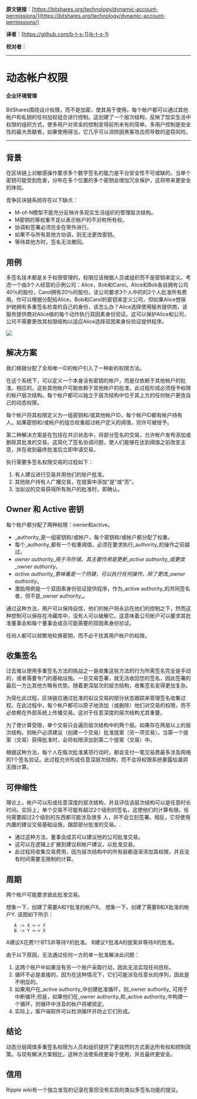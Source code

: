   **原文链接**：[https://bitshares.org/technology/dynamic-account-permissions/](https://bitshares.org/technology/dynamic-account-permissions/)
 
 **译者**：[https://github.com/b-t-s-1](b-t-s-1)
 
 **校对者**： 
  
***    


# 动态帐户权限

#### 企业环境管理

BitShares围绕设计权限，而不是加密，使其易于使用。每个帐户都可以通过其他帐户和私钥的任何加权组合进行控制。这创建了一个层次结构，反映了现实生活中权限的组织方式，使多用户对资金的控制变得前所未有的简单。多用户控制是安全性的最大贡献者，如果使用得当，它几乎可以消除因黑客攻击而导致的盗窃风险。 

***

## 背景

在区块链上对敏感操作要求多个数字签名的能力是平台安全性不可或缺的。当单个密钥可能受到危害，分布在多个位置的多个密钥会增加冗余保护，这将带来更安全的体验。

竞争区块链系统存在以下缺点：

* M-of-N模型不能充分反映许多现实生活组织的管理层次结构。
* M密钥的等权重不足以表示帐户的不对称所有权。
* 协调和签署必须完全在带外进行。
* 如果不与所有其他方协调，则无法更改密钥。
* 等待其他方时，签名无法撤回。

## 用例

多签名技术都是关于权限管理的，权限应该根据人员或组织而不是密钥来定义。考虑一个由3个人经营的示例公司：Alice，Bob和Carol。Alice和Bob各自拥有公司40％的股份，Carol拥有20％的股份。该公司要求3个人中的的2个人批准所有费用。你可以根据分配给Alice，Bob和Carol的密钥来定义公司，但如果Alice想保护她拥有多重签名检查的自己的身份，该怎么办？Alice选择使用服务提供商，该服务提供商对Alice做的每个动作执行双因素身份验证。这可以保护Alice和公司，公司不需要更改其权限结构以适应Alice选择双因素身份验证提供程序。

![](/images/dynamic-accounts.png)

## 解决方案

我们根据分配了全局唯一ID的帐户引入了一种新的权限方法。

在这个系统下，可以定义一个本身没有密钥的帐户，而是仅依赖于其他帐户的批准。相应的，这些其他帐户可能依赖于其他帐户的批准。此过程形成必须授予权限的帐户层次结构。每个帐户都可以独立于层次结构中位于其上方的任何帐户更改自己的动态权限。

每个帐户将其权限定义为一组密钥和/或其他帐户ID，每个帐户ID都有帐户持有人。如果密钥和/或帐户的组合权重超过帐户定义的阈值，则许可被授予。

第二种解决方案是在包括在共识状态中，将部分签名的交易，允许帐户发布添加或删除其批准的交易。这简化了签名协调问题，使人们能够在达到阈值之前改变主意，并在收到最终批准后立即申请交易。

执行需要多签名权限交易的过程如下：

1. 有人建议进行交易并用他们的账户批准。
2. 其他账户持有人广播交易，在提案中添加“是”或“否”。
3. 当拟议的交易获得所有账户的批准时，即确认。

## Owner 和 Active 密钥

每个帐户都分配了两种权限：owner和active。

* _authority_是一组密钥和/或帐户，每个密钥和/或帐户都分配了权重。
* 每个_authority_都有一个权重阈值，必须在要求执行_authority_的操作之前越过。
* _owner authority_用于冷存储，其主要作用是更新_active authority_或更改_owner authority_。
* _active authority_意味着是一个热键，可以执行任何操作，除了更改_owner authority_。
* 激励用例是一个双因素身份验证提供程序，作为_active authority_的共同签名者，但不是_owner authority_。

通过这种方法，用户可以保持自信，他们的帐户将永远在他们的控制之下，然而这种控制可以保存在冷藏库中，没有人可以破解它。这意味着公司帐户可以要求其批准董事会和每个董事会成员可能需要的双因素身份验证。

任何人都可以频繁地轮换密钥，而不必干扰其用户帐户的权限。

## 收集签名

过去难以使用多重签名方法的挑战之一是收集这些方法的行为所需签名完全是手动的，或者需要专门的基础设施。一旦交易签署，就无法收回您的签名，因此签署的最后一方比其他方略有优势。随着更深层次的层次结构，收集签名变得更加复杂。

为简化此过程，区块链应通过批准的拟议交易的部分状态跟踪来管理签名收集过程。在此过程中，每个帐户都可以原子地添加（或删除）他们对交易的权限，而不必依赖在外部系统上传播交易。这对于任意深度的层次结构尤其重要。

为了使计算受限，单个交易只会遍历层次结构中的两个层。如果存在两层以上的层次结构，则帐户必须建议（创建一个交易）批准提案（另一项交易）。当第一个提案（交易）获得批准时，会将权限添加到第二个提案（交易）中。

根据这种方法，每个人在每次批准某项行动时，都会支付一笔交易费最多涉及网络的1个签名验证。此过程允许形成任意深层次结构，而不会将权限系统暴露给漏洞无限计算。

## 可伸缩性

理论上，帐户可以形成任意深度的层次结构，并且评估该层次结构可以是任意时长时间。实际上，单个交易不可能有超过2个级别的签名，这使他们的计算有限。任何需要超过2个级别的东西都可能涉及很多
人，并不会立刻签署。相反，它将使用内置的建议交易基础设施，跟踪部分批准的交易。.

* 通过这种方法，董事会成员可以建议他的公司批准交易。
* 这可以在逻辑上扩展到建议和帐户建议，以批准交易。
* 此过程将收集交易费用，因为层次结构中的所有层都逐渐添加其权限，并且没有时间需要无限制的计算。

## 周期

两个帐户可能要求彼此批准交易。

想象一下，创建了需要A和Y批准的帐户X。
想象一下，创建了需要B和X批准的帐户Y.
该图如下所示：

```
   A -> X <-> Y
   B -> Y <-> X
```

A建议X花费1个BTS并等待Y的批准。
B建议Y批准A的提案并等待X的批准。

由于以下原因，无法通过任何一方的单一批准解决此问题：

1. 这两个账户中如果没有另一个账户采取行动，因此无法实现任何目标。
2. 循环不必是直接的，因为在这种情况下，它们可能涉及任意长的序列，因此是不明显的。
3. 如果用户在_active authority_中创建批准循环，则_owner authority_ 可用于中断循环;但是，如果他们在_owner authority_和_active authority_中构建一个循环，则循环中涉及的帐户将被锁定。
4. 实际上，客户端软件可以检测循环并防止它们形成。


## 结论

动态分层阈值多重签名权限为人员和组织提供了更自然的方式表达所有权和控制政策。与现有解决方案相比，这种方法使系统更易于使用，并且最终更安全。

## 信用

Ripple wiki有一个独立发现的记录在案但没有实现的类似多签名功能的提议。



